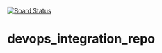 [![Board Status](https://dev.azure.com/aryanshivachhbca22/14cd4dbd-ff72-4cb0-ab0c-60410902d8d1/14b0960c-5dca-4788-8965-259aa235dd61/_apis/work/boardbadge/1e92d8e5-b53d-458e-b8b0-66a884595ff1)](https://dev.azure.com/aryanshivachhbca22/14cd4dbd-ff72-4cb0-ab0c-60410902d8d1/_boards/board/t/14b0960c-5dca-4788-8965-259aa235dd61/Microsoft.RequirementCategory)
# devops_integration_repo